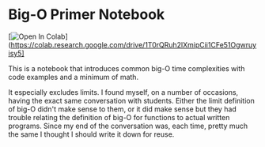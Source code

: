 # Big-O Primer Notebook

[![Open In Colab](https://colab.research.google.com/assets/colab-badge.svg)](https://colab.research.google.com/drive/1T0rQRuh2lXmipCii1CFe51Ogwruyisy5]

This is a notebook that introduces common big-O time complexities with code examples and a minimum of math.

It especially excludes limits. I found myself, on a number of occasions, having the exact same conversation with students. Either the limit definition of big-O didn't make sense to them, or it did make sense but they had trouble relating the definition of big-O for functions to actual written programs. Since my end of the conversation was, each time, pretty much the same I thought I should write it down for reuse.
